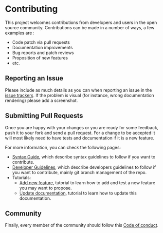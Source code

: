 # Contributing

This project welcomes contributions from developers and users in the open source
community. Contributions can be made in a number of ways, a few examples are :

  * Code patch via pull requests
  * Documentation improvements
  * Bug reports and patch reviews
  * Proposition of new features
  * etc.

## Reporting an Issue

Please include as much details as you can when reporting an issue in the [issue
trackers][issue_tracker]. If the problem is visual (for instance, wrong
documentation rendering) please add a screenshot.

## Submitting Pull Requests

Once you are happy with your changes or you are ready for some feedback, push it
to your fork and send a pull request. For a change to be accepted it will most
likely need to have tests and documentation if it is a new feature.

For more information, you can check the following pages:

  * [Syntax Guide][syntax_guide], which describe syntax guidelines to follow if
   you want to contribute.
  * [Developer Guidelines][developers_guidelines], which describe developers
    guidelines to follow if you want to contribute, mainly git branch management
    of the repo.
  * Tutorials:
     * [Add new feature][add_new_feature], tutorial to learn how to add and test
      a new feature you may want to propose.
     * [Update documentation][update_documentation], tutorial to learn how to
      update this documentation.

## Community

Finally, every member of the community should follow this [Code of
conduct][code_of_conduct].

[issue_tracker]: https://framagit.org/rdeville.public/my_dotfiles/myrepo/-/issues
[developers_guidelines]: developer_guidelines.md
[syntax_guide]: syntax_guide.md
[add_new_feature]: tutorials/add_new_feature.md
[update_documentation]: tutorials/update_documentation.md
[code_of_conduct]: ../about/code_of_conduct.md
